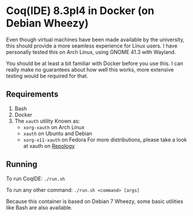 # Coq(IDE) 8.3pl4 in Docker (on Debian Wheezy)

Even though virtual machines have been made available by the university, this should provide a more seamless experience for Linux users.
I have personally tested this on Arch Linux, using GNOME 41.3 with Wayland.

You should be at least a bit familiar with Docker before you use this. I can really make no guarantees about how well this works, more extensive testing would be required for that.

## Requirements

1. Bash
2. Docker
3. The `xauth` utility
   Known as:
	 - `xorg-xauth` on Arch Linux
	 - `xauth` on Ubuntu and Debian
	 - `xorg-x11-xauth` on Fedora
	 For more distributions, please take a look at xauth on [Repology](https://repology.org/project/xauth/versions)

## Running

To run CoqIDE: `./run.sh`

To run any other command: `./run.sh <command> [args]`

Because this container is based on Debian 7 Wheezy, some basic utilities like Bash are also available.

